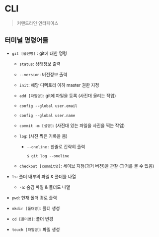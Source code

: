 # CLI

>  커맨드라인 인터페이스



## 터미널 명령어들

- `git [옵션명]` : git에 대한 명령

  - `status`: 상태정보 출력

  - `--version`: 버전정보 출력

  - `init`: 해당 디렉토리 이하 master 권한 지정

  - `add [파일명]`: git에 파일을 등록 (사진대 올리는 작업)

  - `config --global user.email`

  - `config --global user.name`

  - `commit -m [설명]`: (사진대 있는 파일을 사진을 찍는 작업)

  - `log`: (사진 찍은 기록을 봄)

    - `--oneline` : 한줄로 간략히 출력

      ``` shell
      $ git log --oneline
      ```

  - `checkout [commit명]`: 세이브 지점(과거 버전)을 관찰 (과거를 볼 수 있음)

  

- `ls`: 폴더 내부의 파일 & 폴더를 나열
  
  - `-a`: 숨김 파일 & 폴더도 나열
- `pwd`: 현재 폴더 경로 출력
- `mkdir [폴더명]`: 폴더 생성
- `cd [폴더명]`: 폴더 변경
- `touch [파일명]`: 파일 생성

